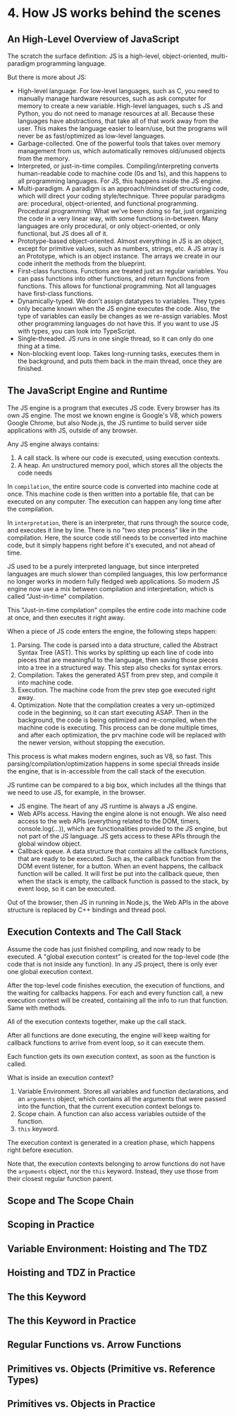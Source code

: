 # 4. How JS works behind the scenes
## An High-Level Overview of JavaScript
The scratch the surface definition: JS is a high-level, object-oriented, multi-paradigm programming language. 

But there is more about JS:
- High-level language. For low-level languages, such as C, you need to manually manage hardware resources, such as ask computer for memory to create a new variable. High-level languages, such s JS and Python, you do not need to manage resources at all. Because these languages have abstractions, that take all of that work away from the user. This makes the language easier to learn/use, but the programs will never be as fast/optimized as low-level languages. 
- Garbage-collected. One of the powerful tools that takes over memory management from us, which automatically removes old/unused objects from the memory. 
- Interpreted, or just-in-time compiles. Compiling/interpreting converts human-readable code to machine code (0s and 1s), and this happens to all programming languages. For JS, this happens inside the JS engine. 
- Multi-paradigm. A paradigm is an approach/mindset of structuring code, which will direct your coding style/technique. Three popular paradigms are: procedural, object-oriented, and functional programming. Procedural programming: What we've been doing so far, just organizing the code in a very linear way, with some functions in-between. Many languages are only procedural, or only object-oriented, or only functional, but JS does all of it. 
- Prototype-based object-oriented. Almost everything in JS is an object, except for primitive values, such as numbers, strings, etc. A JS array is an Prototype, which is an object instance. The arrays we create in our code inherit the methods from the blueprint. 
- First-class functions. Functions are treated just as regular variables. You can pass functions into other functions, and return functions from functions. This allows for functional programming. Not all languages have first-class functions. 
- Dynamically-typed. We don't assign datatypes to variables. They types only became known when the JS engine executes the code. Also, the type of variables can easily be changes as we re-assign variables. Most other programming languages do not have this. If you want to use JS with types, you can look into TypeScript. 
- Single-threaded. JS runs in one single thread, so it can only do one thing at a time. 
- Non-blocking event loop. Takes long-running tasks, executes them in the background, and puts them back in the main thread, once they are finished. 

## The JavaScript Engine and Runtime
The JS engine is a program that executes JS code. Every browser has its own JS engine. The most we known engine is Google's V8, which powers Google Chrome, but also Node.js, the JS runtime to build server side applications with JS, outside of any browser. 

Any JS engine always contains:
1. A call stack. Is where our code is executed, using execution contexts. 
2. A heap. An unstructured memory pool, which stores all the objects the code needs

In `compilation`, the entire source code is converted into machine code at once. This machine code is then written into a portable file, that can be executed on any computer. The execution can happen any long time after the compilation. 

In `interpretation`, there is an interpreter, that runs through the source code, and executes it line by line. There is no "two step process" like in the compilation. Here, the source code still needs to be converted into machine code, but it simply happens right before it's executed, and not ahead of time. 

JS used to be a purely interpreted language, but since interpreted languages are much slower than compiled languages, this low performance no longer works in modern fully fledged web applications. So modern JS engine now use a mix between compilation and interpretation, which is called "Just-in-time" compilation. 

This "Just-in-time compilation" compiles the entire code into machine code at once, and then executes it right away. 

When a piece of JS code enters the engine, the following steps happen:
1. Parsing. The code is parsed into a data structure, called the Abstract Syntax Tree (AST). This works by splitting up each line of code into pieces that are meaningful to the language, then saving those pieces into a tree in a structured way. This step also checks for syntax errors. 
2. Compilation. Takes the generated AST from prev step, and compile it into machine code. 
3. Execution. The machine code from the prev step goe executed right away. 
4. Optimization. Note that the compilation creates a very un-optimized code in the beginning, so it can start executing ASAP. Then in the background, the code is being optimized and re-compiled, when the machine code is executing. This process can be done multiple times, and after each optimization, the prv machine code will be replaced with the newer version, without stopping the execution. 

This process is what makes modern engines, such as V8, so fast. This parsing/compilation/optimization happens in some special threads inside the engine, that is in-accessible from the call stack of the execution. 

JS runtime can be compared to a big box, which includes all the things that we need to use JS, for example, in the browser. 
- JS engine. The heart of any JS runtime is always a JS engine. 
- Web APIs access. Having the engine alone is not enough. We also need access to the web APIs (everything related to the DOM, timers, console.log(...)), which are functionalities provided to the JS engine, but not part of the JS language. JS gets access to these APIs through the global window object. 
- Callback queue. A data structure that contains all the callback functions, that are ready to be executed. Such as, the callback function from the DOM event listener, for a button. When an event happens, the callback function will be called. It will first be put into the callback queue, then when the stack is empty, the callback function is passed to the stack, by event loop, so it can be executed. 

Out of the browser, then JS in running in Node.js, the Web APIs in the above structure is replaced by C++ bindings and thread pool. 

## Execution Contexts and The Call Stack
Assume the code has just finished compiling, and now ready to be executed. A "global execution context" is created for the top-level code (the code that is not inside any function). In any JS project, there is only ever one global execution context. 

After the top-level code finishes execution, the execution of functions, and the waiting for callbacks happens. For each and every function call, a new execution context will be created, containing all the info to run that function. Same with methods. 

All of the execution contexts together, make up the call stack. 

After all functions are done executing, the engine will keep waiting for callback functions to arrive from event loop, so it can execute them. 

Each function gets its own execution context, as soon as the function is called. 

What is inside an execution context?
1. Variable Environment. Stores all variables and function declarations, and an `arguments` object, which contains all the arguments that were passed into the function, that the current execution context belongs to. 
2. Scope chain. A function can also access variables outside of the function. 
3. `this` keyword. 

The execution context is generated in a creation phase, which happens right before execution. 

Note that, the execution contexts belonging to arrow functions do not have the `arguments` object, nor the `this` keyword. Instead, they use those from their closest regular function parent. 












## Scope and The Scope Chain

## Scoping in Practice

## Variable Environment: Hoisting and The TDZ

## Hoisting and TDZ in Practice

## The this Keyword

## The this Keyword in Practice

## Regular Functions vs. Arrow Functions

## Primitives vs. Objects (Primitive vs. Reference Types)

## Primitives vs. Objects in Practice







































